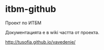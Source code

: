 # itbm-github
Проект по ИТБМ

Документацията е в wiki частта от проекта.

http://tusofia.github.io/vavedenie/
